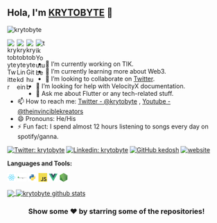 ## Hola, I'm [KRYTOBYTE](https://kedosh.github.io) 👋

<p align="left"> <img src="https://komarev.com/ghpvc/?username=Kedosh&label=Views&color=blue&style=plastic" alt="krytobyte" /> </p>

<a href="https://twitter.com/krytobyte">
  <img align="left" alt="krytobyte Twitter" width="22px" src="https://cdn.jsdelivr.net/npm/simple-icons@v3/icons/twitter.svg" />
</a>
<a href="https://www.linkedin.com/in/developer-kedosh">
  <img align="left" alt="krytobyte Linkdein" width="22px" src="https://cdn.jsdelivr.net/npm/simple-icons@v3/icons/linkedin.svg" />
</a>
<a href="https://github.com/kedosh">
  <img align="left" alt="krytobyte Github" width="22px" src="https://cdn.jsdelivr.net/npm/simple-icons@v3/icons/github.svg" />
</a>

<a href="https://www.youtube.com/channel/UCT3Ok1Z4t72Sa_wbqhNnCUg/">
  <img align="left" alt="tik Youtube" width="22px" src="https://cdn.jsdelivr.net/npm/simple-icons@v3/icons/youtube.svg" />
</a>

<br/>
<br/>


- 🔭 I’m currently working on TIK.
- 🌱 I’m currently learning more about Web3.
- 👯 I’m looking to collaborate on [Twitter](https://twitter.com/krytobyte).
- 🤔 I’m looking for help with VelocityX documentation.
- 💬 Ask me about Flutter or any tech-related stuff.
- 📫 How to reach me: [Twitter - @krytobyte](https://twitter.com/krytobyte) , [Youtube - @theinvinciblekreators](https://www.youtube.com/channel/UCT3Ok1Z4t72Sa_wbqhNnCUg/)
- 😄 Pronouns: He/His
- ⚡ Fun fact: I spend almost 12 hours listening to songs every day on spotify/ganna.

[![Twitter: krytobyte](https://img.shields.io/twitter/follow/krytobyte?style=social)](https://twitter.com/krytobyte)
[![Linkedin: krytobyte](https://img.shields.io/badge/-krytobyte-blue?style=flat-square&logo=Linkedin&logoColor=white&link=https://www.linkedin.com/in/developer-kedosh/)](https://www.linkedin.com/in/developer-kedosh/)
[![GitHub kedosh](https://img.shields.io/github/followers/iampawan?label=follow&style=social)](https://github.com/kedosh)
[![website](https://img.shields.io/badge/PortfolioWebsite-pawan.live-2648ff?style=flat-square&logo=google-chrome)](https://pawan.live/)


**Languages and Tools:**  

<code><img height="20" src="https://raw.githubusercontent.com/github/explore/80688e429a7d4ef2fca1e82350fe8e3517d3494d/topics/react/react.png"></code>
<code><img height="20" src="https://raw.githubusercontent.com/github/explore/80688e429a7d4ef2fca1e82350fe8e3517d3494d/topics/mongodb/mongodb.png"></code>
<code><img height="20" src="https://raw.githubusercontent.com/github/explore/80688e429a7d4ef2fca1e82350fe8e3517d3494d/topics/python/python.png"></code>
<code><img height="20" src="https://raw.githubusercontent.com/github/explore/80688e429a7d4ef2fca1e82350fe8e3517d3494d/topics/javascript/javascript.png"></code>
<code><img height="20" src="https://raw.githubusercontent.com/github/explore/80688e429a7d4ef2fca1e82350fe8e3517d3494d/topics/vue/vue.png"></code>
<code><img height="20" src="https://raw.githubusercontent.com/github/explore/80688e429a7d4ef2fca1e82350fe8e3517d3494d/topics/nodejs/nodejs.png"></code>    

<a href="https://github.com/kedosh">
  <img align="center" src="https://github-readme-stats.vercel.app/api/top-langs/?username=kedosh&theme=light&hide_langs_below=1" />
</a>
<a href="https://github.com/kedosh">
 <img align="center" src="https://github-readme-stats.vercel.app/api?username=kedosh&show_icons=true&theme=light&line_height=27" alt="krytobyte github stats"/>
</a>



<div align="center">

### Show some ❤️ by starring some of the repositories!

</div>
